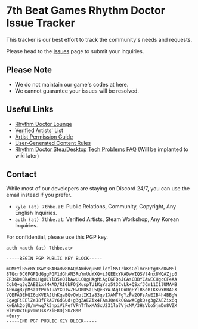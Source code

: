 # 7th Beat Games Rhythm Doctor Issue Tracker

This tracker is our best effort to track the community's needs and requests.

Please head to the [Issues](https://github.com/7thbeat/rd/issues) page to submit your inquiries.

## Please Note

* We do not maintain our game's codes at here.
* We cannot guarantee your issues will be resolved.

## Useful Links

* [Rhythm Doctor Lounge](https://discord.com/invite/rhythmdr)
* [Verified Artists' List](https://7thbe.at/verified-artists/rd)
* [Artist Permission Guide](https://7bg.notion.site/278aa02ea60c41549641e75c0b69ba34)
* [User-Generated Content Rules](https://7bg.notion.site/73c8224a3876404799203faf7b1a818f)
* [Rhythm Doctor Stea/Desktop Tech Problems FAQ](https://docs.google.com/document/d/1HPRpAuc_tiazp8LgexC8N4n2RVsbbsmn7PFUtpVsYzg/) (Will be implanted to wiki later)

## Contact

While most of our developers are staying on Discord 24/7, you can use the email instead if you prefer.

* `kyle (at) 7thbe.at`: Public Relations, Community, Copyright, Any English Inquiries.
* `auth (at) 7thbe.at`: Verified Artists, Steam Workshop, Any Korean Inquiries.

For confidential, please use this PGP key.
```
auth <auth (at) 7thbe.at>

-----BEGIN PGP PUBLIC KEY BLOCK-----

mDMEYlB5eRYJKwYBBAHaRw8BAQdAWdvqu6RilotlM5TrkKsCelmY6GtgH5dDwMSl
8TQcr0C0FGF1dGggPGF1dGhAN3RoYmUuYXQ+iJQEExYKADwWIQSVl4nx8WQAZjp0
ZR36DeBkARmLHgUCYlB5eQIbAwULCQgHAgMiAgEGFQoJCAsCBBYCAwECHgcCF4AA
CgkQ+g3gZAEZix4M+AD/RIGbFOjXuspTU1KgYaz5t3CvLk+QSxfJCm11I1lUMAMB
APn4gB/pMsz1tPxbIuaYXOIwZRwDRD5zL5QeBYWJAgIOuDgEYlB5eRIKKwYBBAGX
VQEFAQEHQI6qKVEAJthKqaBQvOWptIK1a83qv1XAMTFgYzFw2OFsAwEIB4h4BBgW
CgAgFiEElZeJ8fFkAGY6dGUd+g3gZAEZix4FAmJQeXkCGwwACgkQ+g3gZAEZix6q
kwEAk2ojU/mMwq7k3npiViFefVPnTfhxMASxU231la7VjcMA/3HsVbo5jmDn8VZX
9lPvOxt6pvmWUsKPXiE8DjSUZ8sM
=0nry
-----END PGP PUBLIC KEY BLOCK-----
```
